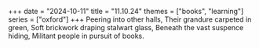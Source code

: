+++
date = "2024-10-11"
title = "11.10.24"
themes = ["books", "learning"]
series = ["oxford"]
+++
Peering into other halls,
Their grandure carpeted in green,
Soft brickwork draping stalwart glass,
Beneath the vast suspence hiding,
Militant people in pursuit of books.
